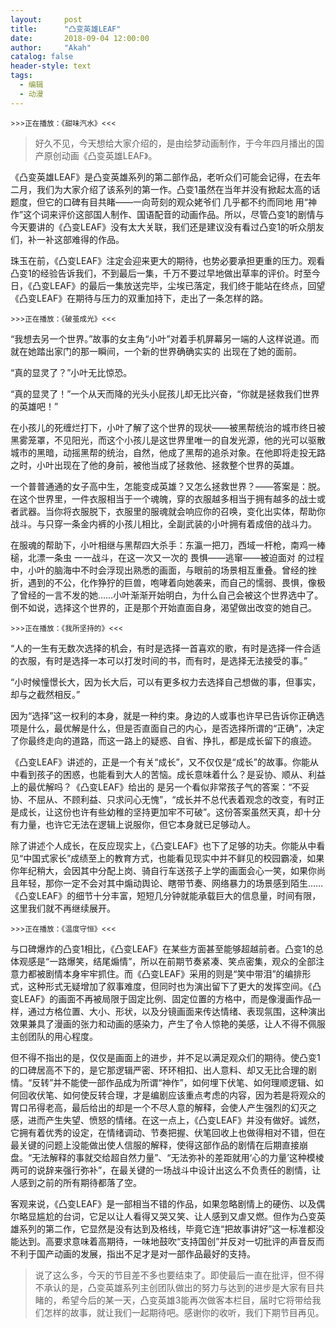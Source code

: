 ```yaml
---
layout:     post
title:      "凸变英雄LEAF"
date:       2018-09-04 12:00:00
author:     "Akah"
catalog: false
header-style: text
tags:
  - 编辑
  - 动漫
---
```


<small>>>>正在播放：《甜味汽水》<<<</small>



> 好久不见，今天想给大家介绍的，是由绘梦动画制作，于今年四月播出的国产原创动画《凸变英雄LEAF》。



《凸变英雄LEAF》是凸变英雄系列的第二部作品，老听众们可能会记得，在去年二月，我们为大家介绍了该系列的第一作。凸变1虽然在当年并没有掀起太高的话题度，但它的口碑有目共睹——一向苛刻的观众姥爷们 几乎都不约而同地 用“神作”这个词来评价这部国人制作、国语配音的动画作品。所以，尽管凸变1的剧情与今天要讲的《凸变LEAF》没有太大关联，我们还是建议没有看过凸变1的听众朋友们，补一补这部难得的作品。

珠玉在前，《凸变LEAF》注定会迎来更大的期待，也势必要承担更重的压力。观看凸变1的经验告诉我们，不到最后一集，千万不要过早地做出草率的评价。时至今日，《凸变LEAF》的最后一集放送完毕，尘埃已落定，我们终于能站在终点，回望《凸变LEAF》在期待与压力的双重加持下，走出了一条怎样的路。

 

<small>>>>正在播放：《破茧成光》<<<</small>

“我想去另一个世界。”故事的女主角“小叶”对着手机屏幕另一端的人这样说道。而就在她踏出家门的那一瞬间，一个新的世界确确实实的 出现在了她的面前。

“真的显灵了？”小叶无比惊恐。

“真的显灵了！”一个从天而降的光头小屁孩儿却无比兴奋，“你就是拯救我们世界的英雄吧！”

在小孩儿的死缠烂打下，小叶了解了这个世界的现状——被黑帮统治的城市终日被黑雾笼罩，不见阳光，而这个小孩儿是这世界里唯一的自发光源，他的光可以驱散城市的黑暗，动摇黑帮的统治，自然，他成了黑帮的追杀对象。在他即将走投无路之时，小叶出现在了他的身前，被他当成了拯救他、拯救整个世界的英雄。

一个普普通通的女子高中生，怎能变成英雄？又怎么拯救世界？——答案是：脱。在这个世界里，一件衣服相当于一个魂魄，穿的衣服越多相当于拥有越多的战士或者武器。当你将衣服脱下，衣服里的服魂就会响应你的召唤，变化出实体，帮助你战斗。与只穿一条金内裤的小孩儿相比，全副武装的小叶拥有着成倍的战斗力。

在服魂的帮助下，小叶相继与黑帮四大杀手：东瀛一把刀，西域一杆枪，南鸡一棒槌，北漂一条虫 一一战斗，在这一次又一次的 畏惧——逃窜——被迫面对 的过程中，小叶的脑海中不时会浮现出熟悉的画面，与眼前的场景相互重叠。曾经的挫折，遇到的不公，化作狰狞的巨兽，咆哮着向她袭来，而自己的懦弱、畏惧，像极了曾经的一言不发的她……小叶渐渐开始明白，为什么自己会被这个世界选中了。倒不如说，选择这个世界的，正是那个开始直面自身，渴望做出改变的她自己。

 

<small>>>>正在播放：《我所坚持的》<<<</small>

“人的一生有无数次选择的机会，有时是选择一首喜欢的歌，有时是选择一件合适的衣服，有时是选择一本可以打发时间的书，而有时，是选择无法接受的事。”

“小时候憧憬长大，因为长大后，可以有更多权力去选择自己想做的事，但事实，却与之截然相反。”

因为“选择”这一权利的本身，就是一种约束。身边的人或事也许早已告诉你正确选项是什么，最优解是什么，但是否直面自己的内心，是否选择所谓的“正确”，决定了你最终走向的道路，而这一路上的疑惑、自省、挣扎，都是成长留下的痕迹。

《凸变LEAF》讲述的，正是一个有关“成长”，又不仅仅是“成长”的故事。你能从中看到孩子的困惑，也能看到大人的苦恼。成长意味着什么？是妥协、顺从、利益上的最优解吗？《凸变LEAF》给出的 是另一个看似非常孩子气的答案：“不妥协、不屈从、不顾利益、只求问心无愧”，“成长并不总代表着观念的改变，有时正是成长，让这份也许有些幼稚的坚持更加牢不可破”。这份答案虽然天真，却十分有力量，也许它无法在逻辑上说服你，但它本身就已足够动人。

除了讲述个人成长，在反应现实上，《凸变LEAF》也下了足够的功夫。你能从中看见“中国式家长”成绩至上的教育方式，也能看见现实中并不鲜见的校园霸凌，如果你年纪稍大，会因其中分配上岗、骑自行车送孩子上学的画面会心一笑，如果你尚且年轻，那你一定不会对其中煽动舆论、瞎带节奏、网络暴力的场景感到陌生……《凸变LEAF》的细节十分丰富，短短几分钟就能承载巨大的信息量，时间有限，这里我们就不再继续展开。

 

<small>>>>正在播放：《温度守恒》<<<</small>

与口碑爆炸的凸变1相比，《凸变LEAF》在某些方面甚至能够超越前者。凸变1的总体观感是“一路爆笑，结尾煽情”，所以在前期节奏紧凑、笑点密集，观众的全部注意力都被剧情本身牢牢抓住。而《凸变LEAF》采用的则是“笑中带泪”的编排形式，这种形式无疑增加了叙事难度，但同时也为演出留下了更大的发挥空间。《凸变LEAF》的画面不再被局限于固定比例、固定位置的方格中，而是像漫画作品一样，通过方格位置、大小、形状，以及分镜画面来传达情绪、表现氛围，这种演出效果兼具了漫画的张力和动画的感染力，产生了令人惊艳的美感，让人不得不佩服主创团队的用心程度。

但不得不指出的是，仅仅是画面上的进步，并不足以满足观众们的期待。使凸变1的口碑居高不下的，是它那逻辑严密、环环相扣、出人意料、却又无比合理的剧情。“反转”并不能使一部作品成为所谓“神作”，如何埋下伏笔、如何理顺逻辑、如何回收伏笔、如何使反转合理，才是编剧应该重点考虑的内容，因为若是将观众的胃口吊得老高，最后给出的却是一个不尽人意的解释，会使人产生强烈的幻灭之感，进而产生失望、愤怒的情绪。在这一点上，《凸变LEAF》并没有做好。诚然，它拥有着优秀的设定，在情绪调动、节奏把握、伏笔回收上也做得相对不错，但在最关键的问题上没能做出使人信服的解释，使得这部作品的剧情在后期直接崩盘。“无法解释的事就交给超自然力量”、“无法弥补的差距就用‘心的力量’这种模棱两可的说辞来强行弥补”，在最关键的一场战斗中设计出这么不负责任的剧情，让人感到之前的所有期待都落了空。

客观来说，《凸变LEAF》是一部相当不错的作品，如果忽略剧情上的硬伤、以及偶尔略显尴尬的台词，它足以让人看得又哭又笑、让人感到又虐又燃。但作为凸变英雄系列的第二作，它显然是没有达到及格线，毕竟它连“把故事讲好”这一标准都没能达到。高要求意味着高期待，一味地鼓吹“支持国创”并反对一切批评的声音反而不利于国产动画的发展，指出不足才是对一部作品最好的支持。




> 说了这么多，今天的节目差不多也要结束了。即使最后一直在批评，但不得不承认的是，凸变英雄系列主创团队做出的努力与达到的进步是大家有目共睹的，希望今后的某一天，凸变英雄3能再次做客本栏目，届时它将带给我们怎样的故事，就让我们一起期待吧。感谢你的收听，我们下期节目再见。



